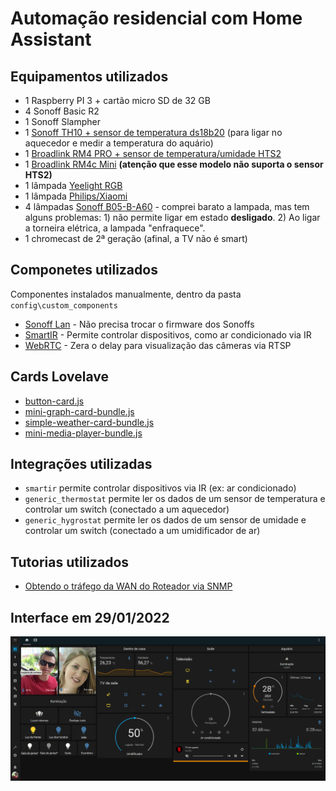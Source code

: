 # Automação residencial com Home Assistant

## Equipamentos utilizados
- 1 Raspberry PI 3 + cartão micro SD de 32 GB
- 4 Sonoff Basic R2
- 1  Sonoff Slampher
- 1 [Sonoff TH10 + sensor de temperatura ds18b20](https://pt.aliexpress.com/item/32865452363.html?gatewayAdapt=glo2bra&spm=a2g0o.9042311.0.0.2742b90ay59UfH) (para ligar no aquecedor e medir a temperatura do aquário)
- 1 [Broadlink RM4 PRO + sensor de temperatura/umidade HTS2](https://pt.aliexpress.com/item/1005001625163568.html?gatewayAdapt=glo2bra&spm=a2g0o.9042311.0.0.2742b90aP3fL4w)
- 1 [Broadlink RM4c Mini](https://pt.aliexpress.com/item/33032400979.html?gatewayAdapt=glo2bra&spm=a2g0o.9042311.0.0.2742b90aP3fL4w) **(atenção que esse modelo não suporta o sensor HTS2)**
- 1 lâmpada [Yeelight RGB](vhttps://pt.aliexpress.com/item/32885328641.html?gatewayAdapt=glo2bra&spm=a2g0o.9042311.0.0.2742b90aGm32Rz) 
- 1 lâmpada [Philips/Xiaomi](https://pt.aliexpress.com/item/32853967773.html?gatewayAdapt=glo2bra&spm=a2g0o.9042311.0.0.2742b90awXatLR)
- 4 lâmpadas [Sonoff B05-B-A60](https://pt.aliexpress.com/item/1005002061178114.html?gatewayAdapt=glo2bra&spm=a2g0o.9042311.0.0.2742b90aP3fL4w) - comprei barato a lampada, mas tem alguns problemas: 1) não permite ligar em estado **desligado**. 2) Ao ligar a torneira elétrica, a lampada "enfraquece".
- 1 chromecast de 2ª geração (afinal, a TV não é smart)

## Componetes utilizados
Componentes instalados manualmente, dentro da pasta ``config\custom_components``
- [Sonoff Lan](https://github.com/AlexxIT/SonoffLAN) - Não precisa trocar o firmware dos Sonoffs 
- [SmartIR](https://github.com/smartHomeHub/SmartIR) - Permite controlar dispositivos, como ar condicionado via IR
- [WebRTC](https://github.com/AlexxIT/WebRTC) - Zera o delay para visualização das câmeras via RTSP
## Cards Lovelave
- [button-card.js](https://github.com/custom-cards/button-card)
- [mini-graph-card-bundle.js](https://github.com/kalkih/mini-graph-card)
- [simple-weather-card-bundle.js](https://github.com/kalkih/simple-weather-card)
- [mini-media-player-bundle.js](https://github.com/kalkih/mini-media-player)

## Integrações utilizadas
- ``smartir`` permite controlar dispositivos via IR (ex: ar condicionado)
- ``generic_thermostat`` permite ler os dados de um sensor de temperatura e controlar um switch (conectado a um aquecedor)
- ``generic_hygrostat`` permite ler os dados de um sensor de umidade e controlar um switch (conectado a um umidificador de ar)

## Tutorias utilizados
- [Obtendo o tráfego da WAN do Roteador via SNMP](https://forum.homeassistantbrasil.com.br/t/obtendo-o-trafego-da-wan-do-roteador-via-snmp-tempo-real/92) 

## Interface em 29/01/2022
![Alt text](print30-01-22.png?raw=true "Title")


